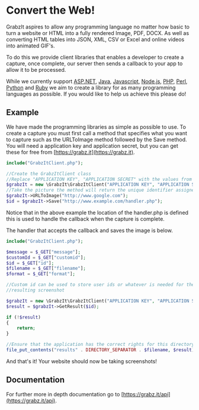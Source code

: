 Convert the Web!
================
GrabzIt aspires to allow any programming language no matter how basic to turn a website or HTML into a fully rendered Image, PDF, DOCX. As well as converting HTML tables into JSON, XML, CSV or Excel and online videos into animated GIF's.

To do this we provide client libraries that enables a developer to create a capture, once complete, our server then sends a callback to your app to allow it to be processed.

While we currently support [ASP.NET](https://grabz.it/api/aspnet/), [Java](https://grabz.it/api/java/), [Javascript](https://grabz.it/api/javascript/), [Node.js](https://grabz.it/api/nodejs/), [PHP](https://grabz.it/api/php/), [Perl](https://grabz.it/api/perl/), [Python](https://grabz.it/api/python/) and [Ruby](https://grabz.it/api/ruby/) we aim to create a library for as many programming languages as possible. If you would like to help us achieve this please do!

Example
-------

We have made the programming libraries as simple as possible to use. To create a capture you must first call a method that specifies what you want to capture such as the URLToImage method followed by the Save method. You will need a application key and application secret, but you can get these for free from [https://grabz.it](https://grabz.it).

```php
include("GrabzItClient.php");

//Create the GrabzItClient class
//Replace "APPLICATION KEY", "APPLICATION SECRET" with the values from your account!
$grabzIt = new \GrabzIt\GrabzItClient("APPLICATION KEY", "APPLICATION SECRET");
//Take the picture the method will return the unique identifier assigned to this task
$grabzIt->URLToImage("http://www.google.com");
$id = $grabzIt->Save("http://www.example.com/handler.php");
```

Notice that in the above example the location of the handler.php is defined this is used to handle the callback when the capture is complete.

The handler that accepts the callback and saves the image is below.

```php
include("GrabzItClient.php");

$message = $_GET["message"];
$customId = $_GET["customid"];
$id = $_GET["id"];
$filename = $_GET["filename"];
$format = $_GET["format"];

//Custom id can be used to store user ids or whatever is needed for the later processing of the
//resulting screenshot

$grabzIt = new \GrabzIt\GrabzItClient("APPLICATION KEY", "APPLICATION SECRET");
$result = $grabzIt->GetResult($id);

if (!$result)
{
	return;
}

//Ensure that the application has the correct rights for this directory.
file_put_contents("results" . DIRECTORY_SEPARATOR . $filename, $result);
```

And that's it! Your website should now be taking screenshots!

Documentation
-------------

For further more in depth documentation go to [https://grabz.it/api](https://grabz.it/api).
